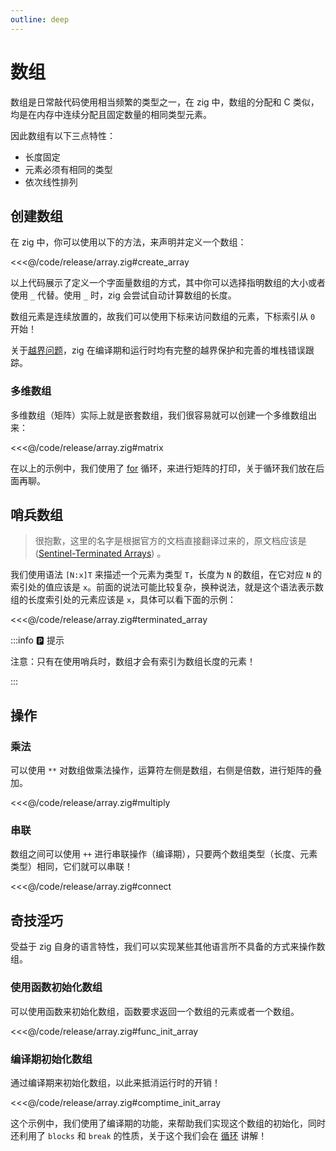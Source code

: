```yaml
---
outline: deep
---
```


# 数组

数组是日常敲代码使用相当频繁的类型之一，在 zig 中，数组的分配和 C 类似，均是在内存中连续分配且固定数量的相同类型元素。

因此数组有以下三点特性：

- 长度固定
- 元素必须有相同的类型
- 依次线性排列

## 创建数组

在 zig 中，你可以使用以下的方法，来声明并定义一个数组：

<<<@/code/release/array.zig#create_array

以上代码展示了定义一个字面量数组的方式，其中你可以选择指明数组的大小或者使用 `_` 代替。使用 `_` 时，zig 会尝试自动计算数组的长度。

数组元素是连续放置的，故我们可以使用下标来访问数组的元素，下标索引从 `0` 开始！

关于[越界问题](https://ziglang.org/documentation/master/#Index-out-of-Bounds)，zig 在编译期和运行时均有完整的越界保护和完善的堆栈错误跟踪。

### 多维数组

多维数组（矩阵）实际上就是嵌套数组，我们很容易就可以创建一个多维数组出来：

<<<@/code/release/array.zig#matrix

在以上的示例中，我们使用了 [for](/basic/process_control/loop) 循环，来进行矩阵的打印，关于循环我们放在后面再聊。

## 哨兵数组

> 很抱歉，这里的名字是根据官方的文档直接翻译过来的，原文档应该是 ([Sentinel-Terminated Arrays](https://ziglang.org/documentation/master/#toc-Sentinel-Terminated-Arrays)) 。

我们使用语法 `[N:x]T` 来描述一个元素为类型 `T`，长度为 `N` 的数组，在它对应 `N` 的索引处的值应该是 `x`。前面的说法可能比较复杂，换种说法，就是这个语法表示数组的长度索引处的元素应该是 `x`，具体可以看下面的示例：

<<<@/code/release/array.zig#terminated_array

:::info 🅿️ 提示

注意：只有在使用哨兵时，数组才会有索引为数组长度的元素！

:::

## 操作

### 乘法

可以使用 `**` 对数组做乘法操作，运算符左侧是数组，右侧是倍数，进行矩阵的叠加。

<<<@/code/release/array.zig#multiply

### 串联

数组之间可以使用 `++` 进行串联操作（编译期），只要两个数组类型（长度、元素类型）相同，它们就可以串联！

<<<@/code/release/array.zig#connect

## 奇技淫巧

受益于 zig 自身的语言特性，我们可以实现某些其他语言所不具备的方式来操作数组。

### 使用函数初始化数组

可以使用函数来初始化数组，函数要求返回一个数组的元素或者一个数组。

<<<@/code/release/array.zig#func_init_array

### 编译期初始化数组

通过编译期来初始化数组，以此来抵消运行时的开销！

<<<@/code/release/array.zig#comptime_init_array

这个示例中，我们使用了编译期的功能，来帮助我们实现这个数组的初始化，同时还利用了 `blocks` 和 `break` 的性质，关于这个我们会在 [循环](/basic/process_control/loop) 讲解！
